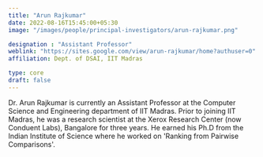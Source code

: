 ```yaml
---
title: "Arun Rajkumar"
date: 2022-08-16T15:45:00+05:30
image: "/images/people/principal-investigators/arun-rajkumar.png"

designation : "Assistant Professor"
weblink: "https://sites.google.com/view/arun-rajkumar/home?authuser=0"
affiliation: Dept. of DSAI, IIT Madras

type: core
draft: false
---
```


Dr. Arun Rajkumar is currently an Assistant Professor at the Computer Science and Engineering department of IIT Madras. Prior to joining IIT Madras, he was a research scientist at the Xerox Research Center (now Conduent Labs), Bangalore for three years. He earned his Ph.D from the Indian Institute of Science where he worked on 'Ranking from Pairwise Comparisons'.
